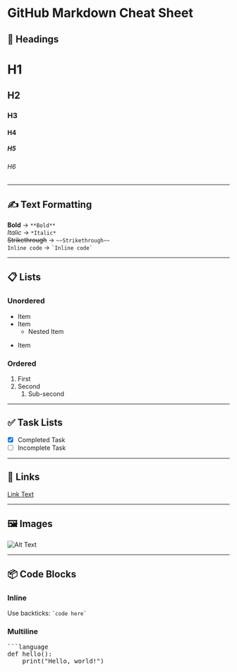 # GitHub Markdown Cheat Sheet

## 📌 Headings
# H1
## H2
### H3
#### H4
##### H5
###### H6

---

## ✍️ Text Formatting
**Bold**        →  `**Bold**`  
*Italic*        →  `*Italic*`  
~~Strikethrough~~ → `~~Strikethrough~~`  
`Inline code`   →  `` `Inline code` ``  

---

## 📋 Lists

### Unordered
- Item
- Item
  - Nested Item
* Item

### Ordered
1. First
2. Second
   1. Sub-second

---

## ✅ Task Lists
- [x] Completed Task
- [ ] Incomplete Task

---

## 📎 Links
[Link Text](https://example.com)

---

## 🖼️ Images
![Alt Text](https://example.com/image.png)

---

## 📦 Code Blocks

### Inline
Use backticks: `` `code here` ``

### Multiline
<pre>
```language
def hello():
    print("Hello, world!")
